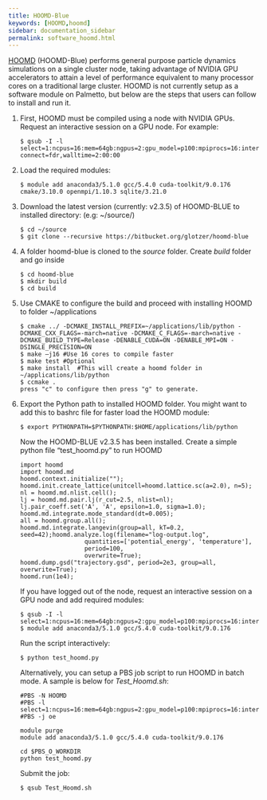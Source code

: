 ```yaml
---
title: HOOMD-Blue
keywords: [HOOMD,hoomd]
sidebar: documentation_sidebar
permalink: software_hoomd.html
---
```




[HOOMD](http://glotzerlab.engin.umich.edu/hoomd-blue/) (HOOMD-Blue) performs general purpose particle 
dynamics simulations on a single cluster node, 
taking advantage of NVIDIA GPU accelerators to attain a level of performance equivalent to many processor 
cores on a traditional large cluster.  HOOMD is not currently setup as a software module on Palmetto, 
but below are the steps that users can follow to install and run it.

1.	First, HOOMD must be compiled using a node with NVIDIA GPUs. Request an interactive session on a GPU node. For example:

    `$ qsub -I -l select=1:ncpus=16:mem=64gb:ngpus=2:gpu_model=p100:mpiprocs=16:interconnect=fdr,walltime=2:00:00`

2.	Load the required modules:

    `$ module add anaconda3/5.1.0 gcc/5.4.0 cuda-toolkit/9.0.176 cmake/3.10.0 openmpi/1.10.3 sqlite/3.21.0`

3.	Download the latest version (currently: v2.3.5) of HOOMD-BLUE to installed directory: (e.g: ~/source/)

    ```
    $ cd ~/source
    $ git clone --recursive https://bitbucket.org/glotzer/hoomd-blue
    ```

4.	A folder hoomd-blue is cloned to the *source* folder. Create *build* folder and go inside

    ```
    $ cd hoomd-blue
    $ mkdir build
    $ cd build
    ```

5.	Use CMAKE to configure the build and proceed with installing HOOMD to folder ~/applications

    ```
    $ cmake ../ -DCMAKE_INSTALL_PREFIX=~/applications/lib/python -DCMAKE_CXX_FLAGS=-march=native -DCMAKE_C_FLAGS=-march=native -DCMAKE_BUILD_TYPE=Release -DENABLE_CUDA=ON -DENABLE_MPI=ON -DSINGLE_PRECISION=ON
    $ make –j16 #Use 16 cores to compile faster
    $ make test #Optional
    $ make install  #This will create a hoomd folder in ~/applications/lib/python
    $ ccmake .
    press "c" to configure then press "g" to generate.
    ```


6.	Export the Python path to installed HOOMD folder. You might want to add this to bashrc file for faster load the HOOMD module:

    `$ export PYTHONPATH=$PYTHONPATH:$HOME/applications/lib/python`


    Now the HOOMD-BLUE v2.3.5 has been installed. Create a simple python file “test_hoomd.py” to run HOOMD 

    ```
    import hoomd
    import hoomd.md
    hoomd.context.initialize("");
    hoomd.init.create_lattice(unitcell=hoomd.lattice.sc(a=2.0), n=5);
    nl = hoomd.md.nlist.cell();
    lj = hoomd.md.pair.lj(r_cut=2.5, nlist=nl);
    lj.pair_coeff.set('A', 'A', epsilon=1.0, sigma=1.0);
    hoomd.md.integrate.mode_standard(dt=0.005);
    all = hoomd.group.all();
    hoomd.md.integrate.langevin(group=all, kT=0.2, seed=42);hoomd.analyze.log(filename="log-output.log",
                      quantities=['potential_energy', 'temperature'],
                      period=100,
                      overwrite=True);
    hoomd.dump.gsd("trajectory.gsd", period=2e3, group=all, overwrite=True);
    hoomd.run(1e4);
    ```

    If you have logged out of the node, request an interactive session on a GPU node and add required modules:

    ```
    $ qsub -I -l select=1:ncpus=16:mem=64gb:ngpus=2:gpu_model=p100:mpiprocs=16:interconnect=fdr,walltime=2:00:00
    $ module add anaconda3/5.1.0 gcc/5.4.0 cuda-toolkit/9.0.176
    ```

    Run the script interactively:
    
    `$ python test_hoomd.py`
    

    Alternatively, you can setup a PBS job script to run HOOMD in batch mode. A sample is below for *Test_Hoomd.sh*:
    

    ```
    #PBS -N HOOMD
    #PBS -l select=1:ncpus=16:mem=64gb:ngpus=2:gpu_model=p100:mpiprocs=16:interconnect=fdr,walltime=02:00:00
    #PBS -j oe

    module purge
    module add anaconda3/5.1.0 gcc/5.4.0 cuda-toolkit/9.0.176

    cd $PBS_O_WORKDIR
    python test_hoomd.py
    ```

    Submit the job:
    
    `$ qsub Test_Hoomd.sh`
